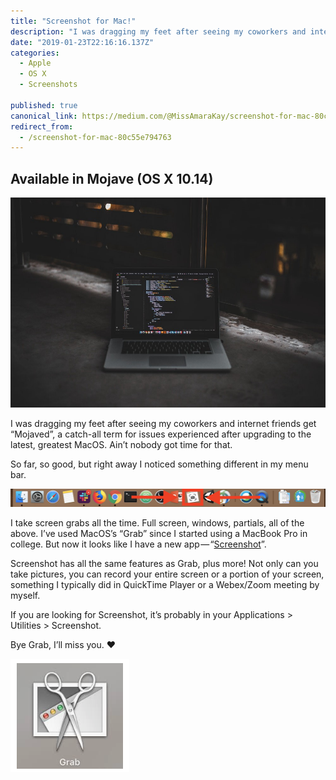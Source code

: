 ```yaml
---
title: "Screenshot for Mac!"
description: "I was dragging my feet after seeing my coworkers and internet friends get “Mojaved”, a catch-all term for issues experienced after upgrading to the latest, greatest MacOS. Ain’t nobody got time for…"
date: "2019-01-23T22:16:16.137Z"
categories: 
  - Apple
  - OS X
  - Screenshots

published: true
canonical_link: https://medium.com/@MissAmaraKay/screenshot-for-mac-80c55e794763
redirect_from:
  - /screenshot-for-mac-80c55e794763
---
```


## Available in Mojave (OS X 10.14)

![Macbook with code — Photo by [Blake Connally](https://unsplash.com/photos/B3l0g6HLxr8?utm_source=unsplash&utm_medium=referral&utm_content=creditCopyText) on [Unsplash](https://unsplash.com/search/photos/macbook?utm_source=unsplash&utm_medium=referral&utm_content=creditCopyText)](./asset-1)

I was dragging my feet after seeing my coworkers and internet friends get “Mojaved”, a catch-all term for issues experienced after upgrading to the latest, greatest MacOS. Ain’t nobody got time for that.

So far, so good, but right away I noticed something different in my menu bar.

![“Grab” is now “Screenshot”](./asset-2.png)

I take screen grabs all the time. Full screen, windows, partials, all of the above. I’ve used MacOS’s “Grab” since I started using a MacBook Pro in college. But now it looks like I have a new app — “[Screenshot](https://support.apple.com/en-us/HT201361#mojave)”.

Screenshot has all the same features as Grab, plus more! Not only can you take pictures, you can record your entire screen or a portion of your screen, something I typically did in QuickTime Player or a Webex/Zoom meeting by myself.

If you are looking for Screenshot, it’s probably in your Applications > Utilities > Screenshot.

Bye Grab, I’ll miss you. ❤️

![Grab, MacOS’s previous screen shot utility](./asset-3.png)
